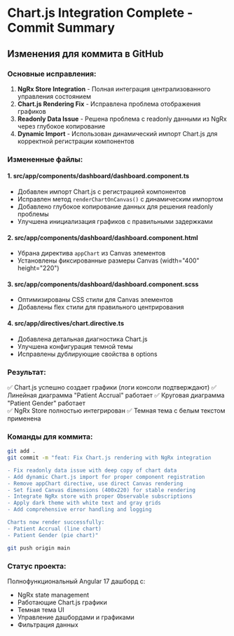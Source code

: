 # Chart.js Integration Complete - Commit Summary

## Изменения для коммита в GitHub

### Основные исправления:
1. **NgRx Store Integration** - Полная интеграция централизованного управления состоянием
2. **Chart.js Rendering Fix** - Исправлена проблема отображения графиков
3. **Readonly Data Issue** - Решена проблема с readonly данными из NgRx через глубокое копирование
4. **Dynamic Import** - Использован динамический импорт Chart.js для корректной регистрации компонентов

### Измененные файлы:

#### 1. src/app/components/dashboard/dashboard.component.ts
- Добавлен импорт Chart.js с регистрацией компонентов
- Исправлен метод `renderChartOnCanvas()` с динамическим импортом
- Добавлено глубокое копирование данных для решения readonly проблемы
- Улучшена инициализация графиков с правильными задержками

#### 2. src/app/components/dashboard/dashboard.component.html
- Убрана директива `appChart` из Canvas элементов
- Установлены фиксированные размеры Canvas (width="400" height="220")

#### 3. src/app/components/dashboard/dashboard.component.scss
- Оптимизированы CSS стили для Canvas элементов
- Добавлены flex стили для правильного центрирования

#### 4. src/app/directives/chart.directive.ts
- Добавлена детальная диагностика Chart.js
- Улучшена конфигурация темной темы
- Исправлены дублирующие свойства в options

### Результат:
✅ Chart.js успешно создает графики (логи консоли подтверждают)
✅ Линейная диаграмма "Patient Accrual" работает
✅ Круговая диаграмма "Patient Gender" работает  
✅ NgRx Store полностью интегрирован
✅ Темная тема с белым текстом применена

### Команды для коммита:
```bash
git add .
git commit -m "feat: Fix Chart.js rendering with NgRx integration

- Fix readonly data issue with deep copy of chart data
- Add dynamic Chart.js import for proper component registration  
- Remove appChart directive, use direct Canvas rendering
- Set fixed Canvas dimensions (400x220) for stable rendering
- Integrate NgRx store with proper Observable subscriptions
- Apply dark theme with white text and gray grids
- Add comprehensive error handling and logging

Charts now render successfully:
- Patient Accrual (line chart)
- Patient Gender (pie chart)"

git push origin main
```

### Статус проекта:
Полнофункциональный Angular 17 дашборд с:
- NgRx state management
- Работающие Chart.js графики
- Темная тема UI
- Управление дашбордами и графиками
- Фильтрация данных